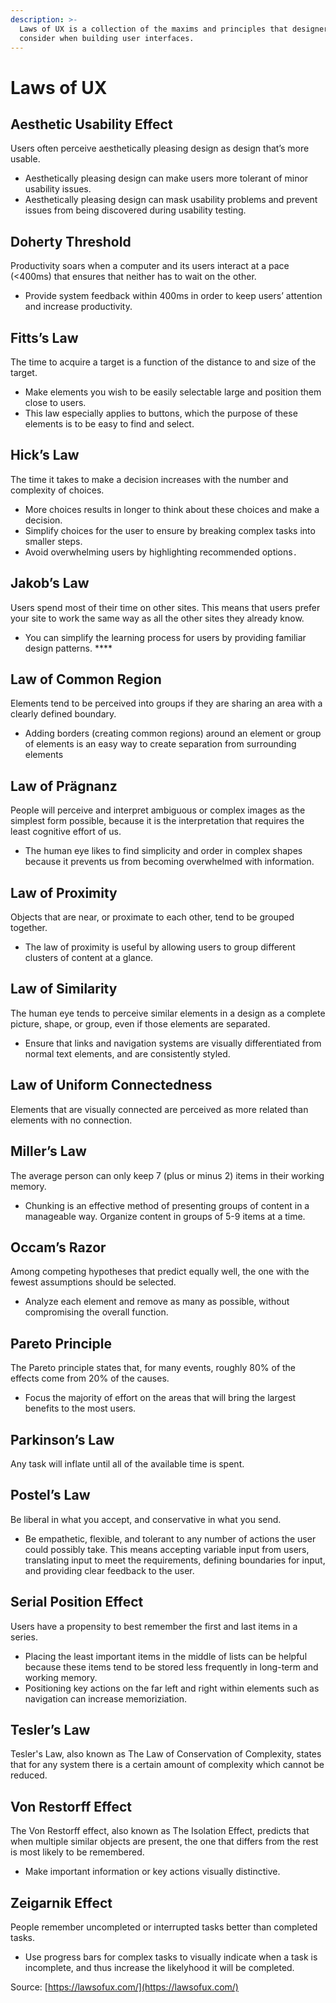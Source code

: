 ```yaml
---
description: >-
  Laws of UX is a collection of the maxims and principles that designers can
  consider when building user interfaces.
---
```


# Laws of UX

## Aesthetic Usability Effect

Users often perceive aesthetically pleasing design as design that’s more usable.

* Aesthetically pleasing design can make users more tolerant of minor usability issues.
* Aesthetically pleasing design can mask usability problems and prevent issues from being discovered during usability testing.

## Doherty Threshold

Productivity soars when a computer and its users interact at a pace \(&lt;400ms\) that ensures that neither has to wait on the other.

* Provide system feedback within 400ms in order to keep users’ attention and increase productivity. 

## Fitts’s Law

The time to acquire a target is a function of the distance to and size of the target. 

* Make elements you wish to be easily selectable large and position them close to users.
* This law especially applies to buttons, which the purpose of these elements is to be easy to find and select.

## Hick’s Law

The time it takes to make a decision increases with the number and complexity of choices.

* More choices results in longer to think about these choices and make a decision.
* Simplify choices for the user to ensure by breaking complex tasks into smaller steps.
* Avoid overwhelming users by highlighting recommended options`.`

## Jakob’s Law

Users spend most of their time on other sites. This means that users prefer your site to work the same way as all the other sites they already know.

* You can simplify the learning process for users by providing familiar design patterns.  ****

## Law of Common Region

Elements tend to be perceived into groups if they are sharing an area with a clearly defined boundary. 

* Adding borders \(creating common regions\) around an element or group of elements is an easy way to create separation from surrounding elements

## Law of Prägnanz

People will perceive and interpret ambiguous or complex images as the simplest form possible, because it is the interpretation that requires the least cognitive effort of us. 

* The human eye likes to find simplicity and order in complex shapes because it prevents us from becoming overwhelmed with information.

## Law of Proximity

Objects that are near, or proximate to each other, tend to be grouped together.

* The law of proximity is useful by allowing users to group different clusters of content at a glance.

## Law of Similarity

The human eye tends to perceive similar elements in a design as a complete picture, shape, or group, even if those elements are separated.

* Ensure that links and navigation systems are visually differentiated from normal text elements, and are consistently styled.

## Law of Uniform Connectedness

Elements that are visually connected are perceived as more related than elements with no connection.

## Miller’s Law

The average person can only keep 7 \(plus or minus 2\) items in their working memory.

* Chunking is an effective method of presenting groups of content in a manageable way. Organize content in groups of 5-9 items at a time.

## Occam’s Razor

Among competing hypotheses that predict equally well, the one with the fewest assumptions should be selected.

* Analyze each element and remove as many as possible, without compromising the overall function.

## Pareto Principle

The Pareto principle states that, for many events, roughly 80% of the effects come from 20% of the causes.

* Focus the majority of effort on the areas that will bring the largest benefits to the most users.

## **Parkinson’s Law**

Any task will inflate until all of the available time is spent.

## Postel’s Law

Be liberal in what you accept, and conservative in what you send.

* Be empathetic, flexible, and tolerant to any number of actions the user could possibly take. This means accepting variable input from users, translating input to meet the requirements, defining boundaries for input, and providing clear feedback to the user.

## Serial Position Effect

Users have a propensity to best remember the first and last items in a series.

* Placing the least important items in the middle of lists can be helpful because these items tend to be stored less frequently in long-term and working memory.
* Positioning key actions on the far left and right within elements such as navigation can increase memoriziation.

## Tesler’s Law

Tesler's Law, also known as The Law of Conservation of Complexity, states that for any system there is a certain amount of complexity which cannot be reduced.

## Von Restorff Effect

The Von Restorff effect, also known as The Isolation Effect, predicts that when multiple similar objects are present, the one that differs from the rest is most likely to be remembered.

* Make important information or key actions visually distinctive.

## Zeigarnik Effect

People remember uncompleted or interrupted tasks better than completed tasks.

* Use progress bars for complex tasks to visually indicate when a task is incomplete, and thus increase the likelyhood it will be completed.



Source: [https://lawsofux.com/](https://lawsofux.com/)

  




